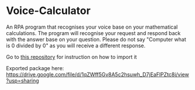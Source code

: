 # Voice-Calculator

An RPA program that recognises your voice base on your mathematical calculations. The program will recognise your request and respond back with the answer base on your question. Please do not say "Computer what is 0 divided by 0" as you will receive a different response.  

Go to <a href="https://github.com/Tony-Chau/Yubi">this repository</a> for instruction on how to import it

Exported package here: https://drive.google.com/file/d/1qZWff5Gv8A5c2hsuwh_D7jEaFlPZtc8i/view?usp=sharing
